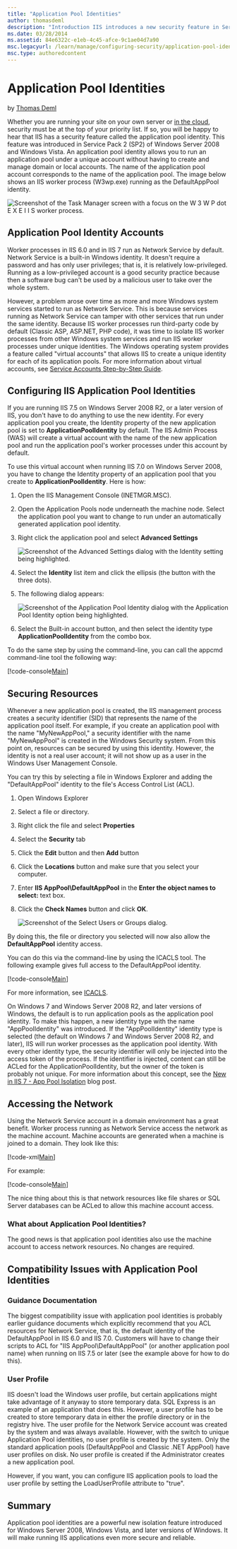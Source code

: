 ```yaml
---
title: "Application Pool Identities"
author: thomasdeml
description: "Introduction IIS introduces a new security feature in Service Pack 2 (SP2) of Windows Server 2008 and Windows Vista. It's called Application Pool Identities...."
ms.date: 03/28/2014
ms.assetid: 84e6322c-e1eb-4c45-afce-9c1ae04d7a90
msc.legacyurl: /learn/manage/configuring-security/application-pool-identities
msc.type: authoredcontent
---
```

# Application Pool Identities

by [Thomas Deml](https://github.com/thomasdeml)

Whether you are running your site on your own server or [in the cloud](/azure/app-service/), security must be at the top of your priority list. If so, you will be happy to hear that IIS has a security feature called the application pool identity. This feature was introduced in Service Pack 2 (SP2) of Windows Server 2008 and Windows Vista. An application pool identity allows you to run an application pool under a unique account without having to create and manage domain or local accounts. The name of the application pool account corresponds to the name of the application pool. The image below shows an IIS worker process (W3wp.exe) running as the DefaultAppPool identity.

![Screenshot of the Task Manager screen with a focus on the W 3 W P dot E X E I I S worker process.](application-pool-identities/_static/image1.jpg)

## Application Pool Identity Accounts

Worker processes in IIS 6.0 and in IIS 7 run as Network Service by default. Network Service is a built-in Windows identity. It doesn't require a password and has only user privileges; that is, it is relatively low-privileged. Running as a low-privileged account is a good security practice because then a software bug can't be used by a malicious user to take over the whole system.

However, a problem arose over time as more and more Windows system services started to run as Network Service. This is because services running as Network Service can tamper with other services that run under the same identity. Because IIS worker processes run third-party code by default (Classic ASP, ASP.NET, PHP code), it was time to isolate IIS worker processes from other Windows system services and run IIS worker processes under unique identities. The Windows operating system provides a feature called "virtual accounts" that allows IIS to create a unique identity for each of its application pools. For more information about virtual accounts, see [Service Accounts Step-by-Step Guide](/previous-versions/windows/it-pro/windows-server-2008-R2-and-2008/dd548356(v=ws.10)).

## Configuring IIS Application Pool Identities

If you are running IIS 7.5 on Windows Server 2008 R2, or a later version of IIS, you don't have to do anything to use the new identity. For every application pool you create, the Identity property of the new application pool is set to **ApplicationPoolIdentity** by default. The IIS Admin Process (WAS) will create a virtual account with the name of the new application pool and run the application pool's worker processes under this account by default.

To use this virtual account when running IIS 7.0 on Windows Server 2008, you have to change the Identity property of an application pool that you create to **ApplicationPoolIdentity**. Here is how:

1. Open the IIS Management Console (INETMGR.MSC).
2. Open the Application Pools node underneath the machine node. Select the application pool you want to change to run under an automatically generated application pool identity.
3. Right click the application pool and select **Advanced Settings**

    ![Screenshot of the Advanced Settings dialog with the Identity setting being highlighted.](application-pool-identities/_static/image5.jpg)
4. Select the **Identity** list item and click the ellipsis (the button with the three dots).
5. The following dialog appears:

    ![Screenshot of the Application Pool Identity dialog with the Application Pool Identity option being highlighted.](application-pool-identities/_static/image7.jpg)
6. Select the Built-in account button, and then select the identity type **ApplicationPoolIdentity** from the combo box.

To do the same step by using the command-line, you can call the appcmd command-line tool the following way:

[!code-console[Main](application-pool-identities/samples/sample1.cmd)]

## Securing Resources

Whenever a new application pool is created, the IIS management process creates a security identifier (SID) that represents the name of the application pool itself. For example, if you create an application pool with the name "MyNewAppPool," a security identifier with the name "MyNewAppPool" is created in the Windows Security system. From this point on, resources can be secured by using this identity. However, the identity is not a real user account; it will not show up as a user in the Windows User Management Console.

You can try this by selecting a file in Windows Explorer and adding the "DefaultAppPool" identity to the file's Access Control List (ACL).

1. Open Windows Explorer
2. Select a file or directory.
3. Right click the file and select **Properties**
4. Select the **Security** tab
5. Click the **Edit** button and then **Add** button
6. Click the **Locations** button and make sure that you select your computer.
7. Enter **IIS AppPool\DefaultAppPool** in the **Enter the object names to select:** text box.
8. Click the **Check Names** button and click **OK**.

    ![Screenshot of the Select Users or Groups dialog.](application-pool-identities/_static/image9.jpg)

By doing this, the file or directory you selected will now also allow the **DefaultAppPool** identity access.

You can do this via the command-line by using the ICACLS tool. The following example gives full access to the DefaultAppPool identity.

[!code-console[Main](application-pool-identities/samples/sample2.cmd)]

For more information, see [ICACLS](/previous-versions/windows/it-pro/windows-server-2012-R2-and-2012/cc753525(v=ws.11)).

On Windows 7 and Windows Server 2008 R2, and later versions of Windows, the default is to run application pools as the application pool identity. To make this happen, a new identity type with the name "AppPoolIdentity" was introduced. If the "AppPoolIdentity" identity type is selected (the default on Windows 7 and Windows Server 2008 R2, and later), IIS will run worker processes as the application pool identity. With every other identity type, the security identifier will only be injected into the access token of the process. If the identifier is injected, content can still be ACLed for the ApplicationPoolIdentity, but the owner of the token is probably not unique. For more information about this concept, see the [New in IIS 7 - App Pool Isolation](http://adopenstatic.com/cs/blogs/ken/archive/2008/01/29/15759.aspx "AppPool isolation") blog post.

## Accessing the Network

Using the Network Service account in a domain environment has a great benefit. Worker process running as Network Service access the network as the machine account. Machine accounts are generated when a machine is joined to a domain. They look like this:

[!code-xml[Main](application-pool-identities/samples/sample3.xml)]

For example:

[!code-console[Main](application-pool-identities/samples/sample4.cmd)]

The nice thing about this is that network resources like file shares or SQL Server databases can be ACLed to allow this machine account access.

### What about Application Pool Identities?

The good news is that application pool identities also use the machine account to access network resources. No changes are required.

## Compatibility Issues with Application Pool Identities

### Guidance Documentation

The biggest compatibility issue with application pool identities is probably earlier guidance documents which explicitly recommend that you ACL resources for Network Service, that is, the default identity of the DefaultAppPool in IIS 6.0 and IIS 7.0. Customers will have to change their scripts to ACL for "IIS AppPool\DefaultAppPool" (or another application pool name) when running on IIS 7.5 or later (see the example above for how to do this).

### User Profile

IIS doesn't load the Windows user profile, but certain applications might take advantage of it anyway to store temporary data. SQL Express is an example of an application that does this. However, a user profile has to be created to store temporary data in either the profile directory or in the registry hive. The user profile for the Network Service account was created by the system and was always available. However, with the switch to unique Application Pool identities, no user profile is created by the system. Only the standard application pools (DefaultAppPool and Classic .NET AppPool) have user profiles on disk. No user profile is created if the Administrator creates a new application pool.

However, if you want, you can configure IIS application pools to load the user profile by setting the LoadUserProfile attribute to "true".

## Summary

Application pool identities are a powerful new isolation feature introduced for Windows Server 2008, Windows Vista, and later versions of Windows. It will make running IIS applications even more secure and reliable.
